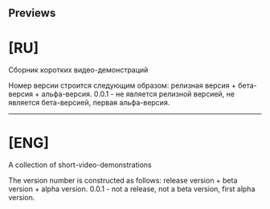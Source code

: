 ## Previews
# [RU]
Сборник коротких видео-демонстраций

Номер версии строится следующим образом: релизная версия + бета-версия + альфа-версия.
0.0.1 - не является релизной версией, не является бета-версией, первая альфа-версия.

---
# [ENG]
A collection of short-video-demonstrations

The version number is constructed as follows: release version + beta version + alpha version.
0.0.1 - not a release, not a beta version, first alpha version.
